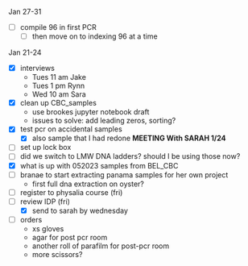 Jan 27-31
- [ ] compile 96 in first PCR 
	- [ ] then move on to indexing 96 at a time

Jan 21-24
- [x] interviews
	- Tues 11 am Jake
	- Tues 1 pm Rynn
	- Wed 10 am Sara
- [x] clean up CBC_samples 
	- use brookes jupyter notebook draft
	- issues to solve: add leading zeros, sorting?
- [x] test pcr on accidental samples
	- [x] also sample that I had redone
**MEETING With SARAH 1/24**
 - [ ] set up lock box
 - [ ] did we switch to LMW DNA ladders? should I be using those now?
 - [x] what is up with 052023 samples from BEL_CBC
- [ ] branae to start extracting panama samples for her own project
	- first full dna extraction on oyster?
- [ ] register to physalia course (fri)
- [ ] review IDP (fri)
	- [x] send to sarah by wednesday
- [ ] orders 
	- xs gloves
	- agar for post pcr room
	- another roll of parafilm for post-pcr room
	- more scissors?